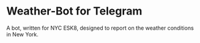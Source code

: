 # Weather-Bot for Telegram

A bot, written for NYC ESK8, designed to report on the weather conditions in New York.
